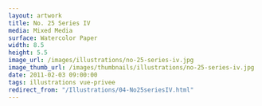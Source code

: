 ```yaml
---
layout: artwork
title: No. 25 Series IV
media: Mixed Media
surface: Watercolor Paper
width: 8.5
height: 5.5
image_url: /images/illustrations/no-25-series-iv.jpg
image_thumb_url: /images/thumbnails/illustrations/no-25-series-iv.jpg
date: 2011-02-03 09:00:00
tags: illustrations vue-privee
redirect_from: "/Illustrations/04-No25seriesIV.html"
---
```

